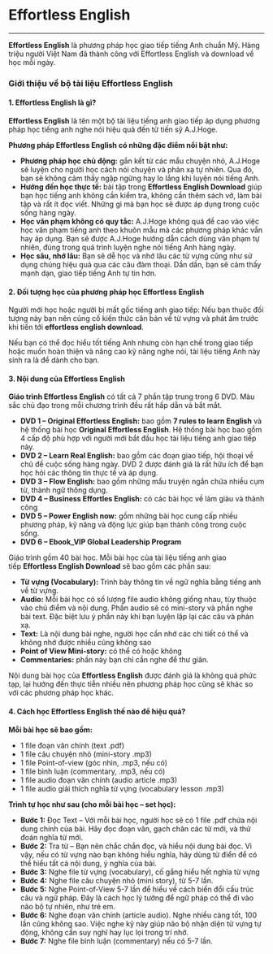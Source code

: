 # Effortless English

---
**Effortless English** là phương pháp học giao tiếp tiếng Anh chuẩn Mỹ. Hàng triệu người Việt Nam đã thành công với Effortless English và download về học mỗi ngày. 

### Giới thiệu về bộ tài liệu Effortless English

#### 1. Effortless English là gì?

**Effortless English** là tên một bộ tài liệu tiếng anh giao tiếp áp dụng phương pháp học tiếng anh nghe nói hiệu quả đến từ tiến sỹ A.J.Hoge.

**Phương pháp Effortless English có những đặc điểm nổi bật như:**

- **Phương pháp học chủ động:** gắn kết từ các mẩu chuyện nhỏ, A.J.Hoge sẽ luyện cho người học cách nói chuyện và phản xạ tự nhiên. Qua đó, bạn sẽ không cảm thấy ngập ngừng hay lo lắng khi luyện nói tiếng Anh.
- **Hướng đến học thực tế:** bài tập trong **Effortless English Download** giúp bạn học tiếng anh không cần kiểm tra, không cần thêm sách vở, làm bài tập và rất ít đọc viết. Những gì mà bạn học sẽ được áp dụng trong cuộc sống hàng ngày.
- **Học văn phạm không có quy tắc:** A.J.Hoge không quá đề cao vào việc học văn phạm tiếng anh theo khuôn mẫu mà các phương pháp khác vẫn hay áp dụng. Bạn sẽ được A.J.Hoge hướng dẫn cách dùng văn phạm tự nhiên, đúng trong quá trình luyện nghe nói tiếng Anh hàng ngày.
- **Học sâu, nhớ lâu:** Bạn sẽ dễ học và nhớ lâu các từ vựng cũng như sử dụng chúng hiệu quả qua các câu đàm thoại. Dần dần, bạn sẽ cảm thấy mạnh dạn, giao tiếp tiếng Anh tự tin hơn.

#### 2. Đối tượng học của phương pháp học Effortless English

Người mới học hoặc người bị mất gốc tiếng anh giao tiếp: Nếu bạn thuộc đối tượng này bạn nên củng cố kiến thức căn bản về từ vựng và phát âm trước khi tiến tới **effortless english download**.

Nếu bạn có thể đọc hiểu tốt tiếng Anh nhưng còn hạn chế trong giao tiếp hoặc muốn hoàn thiện và nâng cao kỹ năng nghe nói, tài liệu tiếng Anh này sinh ra là để dành cho bạn.

#### 3. Nội dung của Effortless English

**Giáo trình Effortless English** có tất cả 7 phần tập trung trong 6 DVD. Màu sắc chủ đạo trong mỗi chương trình đều rất hấp dẫn và bắt mắt.

- **DVD 1 – Original Effortless English:** bao gồm **7 rules to learn English** và hệ thống bài học **Original Effortless English**. Hệ thống bài học bao gồm 4 cấp độ phù hợp với người mới bắt đầu học tài liệu tiếng anh giao tiếp này.
- **DVD 2 – Learn Real English:** bao gồm các đoạn giao tiếp, hội thoại về chủ đề cuộc sống hàng ngày. DVD 2 được đánh giá là rất hữu ích để bạn học hỏi các thông tin thực tế và áp dụng.
- **DVD 3 – Flow English:** bao gồm những mẩu truyện ngắn chứa nhiều cụm từ, thành ngữ thông dụng.
- **DVD 4 – Business Effortles English:** có các bài học về làm giàu và thành công
- **DVD 5 – Power English now:** gồm những bài học cung cấp nhiều phương pháp, kỹ năng và động lực giúp bạn thành công trong cuộc sống.
- **DVD 6 – Ebook_VIP Global Leadership Program**

Giáo trình gồm 40 bài học. Mỗi bài học của tài liệu tiếng anh giao tiếp **Effortless English Download** sẽ bao gồm các phần sau:

- **Từ vựng (Vocabulary):** Trình bày thông tin về ngữ nghĩa bằng tiếng anh về từ vựng.
- **Audio:** Mỗi bài học có số lượng file audio không giống nhau, tùy thuộc vào chủ điểm và nội dung. Phần audio sẽ có mini-story và phần nghe bài text. Đặc biệt lưu ý phần này khi bạn luyện lặp lại các câu và phản xạ.
- **Text:** Là nội dung bài nghe, người học cần nhớ các chi tiết có thể và không nhớ được nhiều cũng không sao
- **Point of View Mini-story:** có thể có hoặc không
- **Commentaries:** phần này bạn chỉ cần nghe để thư giãn.

Nội dung bài học của **Effortless English** được đánh giá là không quá phức tạp, lại hướng đến thực tiễn nhiều nên phương pháp học cũng sẽ khác so với các phương pháp học khác.

#### 4. Cách học Effortless English thế nào để hiệu quả?

**Mỗi bài học sẽ bao gồm:**

- 1 file đoạn văn chính (text .pdf)
- 1 file câu chuyện nhỏ (mini-story .mp3)
- 1 file Point-of-view (góc nhìn, .mp3, nếu có)
- 1 file bình luận (commentary, .mp3, nếu có)
- 1 file audio đoạn văn chính (audio article .mp3)
- 1 file audio giải thích nghĩa từ vựng (vocabulary lesson .mp3)

**Trình tự học như sau (cho mỗi bài học – set học):**

- **Bước 1:** Đọc Text – Với mỗi bài học, người học sẽ có 1 file .pdf chứa nội dung chính của bài. Hãy đọc đoạn văn, gạch chân các từ mới, và thử đoán nghĩa từ mới.
- **Bước 2:** Tra từ – Bạn nên chắc chắn đọc, và hiểu nội dung bài đọc. Vì vậy, nếu có từ vựng nào bạn không hiểu nghĩa, hãy dùng từ điển để có thể hiểu tất cả nội dung, ý nghĩa của bài.
- **Bước 3:** Nghe file từ vựng (vocabulary), cố gắng hiểu hết nghĩa từ vựng
- **Bước 4:** Nghe file câu chuyện nhỏ (mini story), từ 5-7 lần.
- **Bước 5:** Nghe Point-of-View 5-7 lần để hiểu về cách biến đổi cấu trúc câu và ngữ pháp. Đây là cách học lý tưởng để ngữ pháp có thể đi vào não bộ tự nhiên, như trẻ em.
- **Bước 6:** Nghe đoạn văn chính (article audio). Nghe nhiều càng tốt, 100 lần cũng không sao. Việc nghe kỹ này giúp não bộ nhận diện từ vựng tự động, không cần suy nghĩ hay lục lọi trong trí nhớ.
- **Bước 7:** Nghe file bình luận (commentary) nếu có 5-7 lần.

